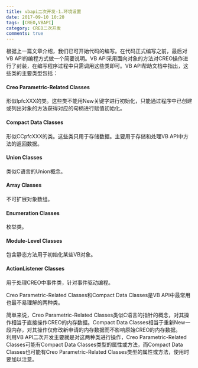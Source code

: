 ```yaml
---
title: vbapi二次开发-1.环境设置
date: 2017-09-10 10:20
tags: [CREO,VBAPI]
category: CREO二次开发
comments: true
---
```


根据上一篇文章介绍，我们已可开始代码的编写。在代码正式编写之前，最后对VB API的编程方式做一个简要说明。VB API采用面向对象的方法对CREO操作进行了封装，在编写程序过程中只需调用这些类即可。VB API帮助文档中指出，这些类的主要类型包括：


#### Creo Parametric-Related Classes

形似IpfcXXX的类。这些类不能用New关键字进行初始化，只能通过程序中已创建或列出对象的方法获得对应的句柄进行赋值初始化。


#### Compact Data Classes
形似CCpfcXXX的类。这些类只用于存储数据。主要用于存储和处理VB API中方法的返回数据。

#### Union Classes
类似C语言的Union概念。

#### Array Classes
不可扩展对象数组。

#### Enumeration Classes
枚举类。

#### Module-Level Classes
包含静态方法用于初始化某些VB对象。


#### ActionListener Classes
用于处理CREO中事件类，针对事件驱动编程。

Creo Parametric-Related Classes和Compact Data Classes是VB API中最常用也最不易理解的两种类。  

简单来说，Creo Parametric-Related Classes类似C语言的指针的概念，对其操作相当于直接操作CREO的内存数据。Compact Data Classes相当于重新New一段内存，对其操作仅修改新申请的内存数据而不影响原始CREO的内存数据。  
利用VB API二次开发主要就是对这两种类进行操作，Creo Parametric-Related Classes可能有Compact Data Classes类型的属性或方法，而Compact Data Classes也可能有Creo Parametric-Related Classes类型的属性或方法，使用时要加以注意。

